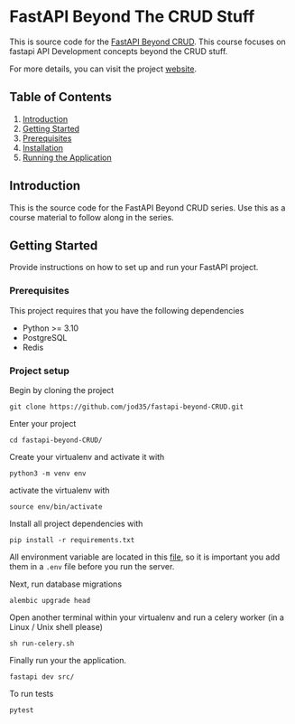 # FastAPI Beyond The CRUD Stuff
This is source code for the [FastAPI Beyond CRUD](https://youtube.com/playlist?list=PLEt8Tae2spYnHy378vMlPH--87cfeh33P&si=rl-08ktaRjcm2aIQ). This course focuses on fastapi API Development concepts beyond the CRUD stuff.

For more details, you can visit the project [website](https://jod35jon.github.io/fastapi-website/site/).

## Table of Contents

1. [Introduction](#introduction)
2. [Getting Started](#getting-started)
3. [Prerequisites](#prerequisites)
4. [Installation](#installation)
5. [Running the Application](#running-the-application)



## Introduction
This is the source code for the FastAPI Beyond CRUD series. Use this as a course material to follow along in the series.

## Getting Started
Provide instructions on how to set up and run your FastAPI project.

### Prerequisites
This project requires that you have the following dependencies

- Python >= 3.10
- PostgreSQL
- Redis


### Project setup
Begin by cloning the project
```console
git clone https://github.com/jod35/fastapi-beyond-CRUD.git
```
Enter your project
```console
cd fastapi-beyond-CRUD/
```

Create your virtualenv and activate it with
```console
python3 -m venv env 
```
activate the virtualenv with
```console
source env/bin/activate
```
Install all project dependencies with

```console
pip install -r requirements.txt
```

All environment variable are located in this [file](./.env.example
), so it is important you add them in a `.env` file before you run the server.


Next, run database migrations
```console
alembic upgrade head
```

Open another terminal within your virtualenv and run a celery worker (in a Linux / Unix shell please)  
```console
sh run-celery.sh
```

Finally run your the application.

```console
fastapi dev src/
```

To run tests
```console
pytest
```


